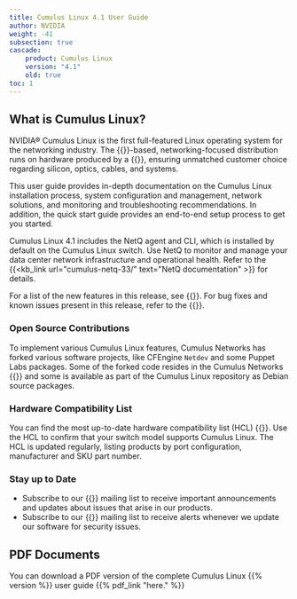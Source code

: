 ```yaml
---
title: Cumulus Linux 4.1 User Guide
author: NVIDIA
weight: -41
subsection: true
cascade:
    product: Cumulus Linux
    version: "4.1"
    old: true
toc: 1
---
```


## What is Cumulus Linux?

NVIDIA® Cumulus Linux is the first full-featured Linux operating system for the networking industry. The {{<exlink url="https://www.debian.org/releases/buster/" text="Debian Buster" >}}-based, networking-focused distribution runs on hardware produced by a {{<exlink url="https://cumulusnetworks.com/hcl/" text="broad partner ecosystem" >}}, ensuring unmatched customer choice regarding silicon, optics, cables, and systems.

This user guide provides in-depth documentation on the Cumulus Linux installation process, system configuration and management, network solutions, and monitoring and troubleshooting recommendations. In addition, the quick start guide provides an end-to-end setup process to get you started.

Cumulus Linux 4.1 includes the NetQ agent and CLI, which is installed by default on the Cumulus Linux switch. Use NetQ to monitor and manage your data center network infrastructure and operational health. Refer to the {{<kb_link url="cumulus-netq-33/" text="NetQ documentation" >}} for details.

For a list of the new features in this release, see {{<link url="Whats-New" text="What's New">}}. For bug fixes and known issues present in this release, refer to the {{<link url="Cumulus-Linux-4.1-Release-Notes" text="Cumulus Linux 4.1 Release Notes">}}.

### Open Source Contributions

To implement various Cumulus Linux features, Cumulus Networks has forked various software projects, like CFEngine `Netdev` and some Puppet Labs packages. Some of the forked code resides in the Cumulus Networks {{<exlink url="https://github.com/CumulusNetworks" text="GitHub repository" >}} and some is available as part of the Cumulus Linux repository as Debian source packages.

<!--Cumulus Networks has also developed and released new applications as
open source. The list of open source projects is on the {{/*link title="Cumulus Linux 4.1 Open Source Packages" text="open source software" */}} page.  -->

### Hardware Compatibility List

You can find the most up-to-date hardware compatibility list (HCL) {{<exlink url="https://cumulusnetworks.com/hcl/" text="here" >}}. Use the HCL to confirm that your switch model supports Cumulus Linux. The HCL is updated regularly, listing products by port configuration, manufacturer and SKU part number.

### Stay up to Date

- Subscribe to our {{<exlink url="https://lists.cumulusnetworks.com/listinfo/cumulus-product-bulletin" text="product bulletin" >}} mailing list to receive important announcements and updates about issues that arise in our products.
- Subscribe to our {{<exlink url="https://lists.cumulusnetworks.com/listinfo/cumulus-security-announce" text="security announcement" >}} mailing list to receive alerts whenever we update our software for security issues.

## PDF Documents
You can download a PDF version of the complete Cumulus Linux {{% version %}} user guide {{% pdf_link "here." %}}